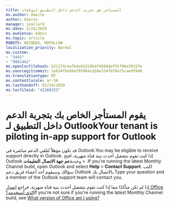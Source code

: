 ```yaml
---
title: المستأجر هو تجريب الدعم داخل التطبيق لتوقعات
ms.author: daeite
author: daeite
manager: joallard
ms.date: 2/24/2020
ms.audience: Admin
ms.topic: article
ROBOTS: NOINDEX, NOFOLLOW
localization_priority: Normal
ms.custom:
- "3441"
- "9001442"
ms.openlocfilehash: b21174ceefb4a9222854f450ddef91f06e39157e
ms.sourcegitcommit: 1e624fbebbe70f064cd24e3347d70a75caedf840
ms.translationtype: MT
ms.contentlocale: ar-SA
ms.lasthandoff: 02/24/2020
ms.locfileid: "42260325"
---
```

# <a name="your-tenant-is-piloting-in-app-support-for-outlook"></a><span data-ttu-id="c21e2-102">يقوم المستأجر الخاص بك بتجربة الدعم داخل التطبيق لـ Outlook</span><span class="sxs-lookup"><span data-stu-id="c21e2-102">Your tenant is piloting in-app support for Outlook</span></span>

<span data-ttu-id="c21e2-103">قد تكون مؤهلاً لتلقي الدعم مباشرة في Outlook.</span><span class="sxs-lookup"><span data-stu-id="c21e2-103">You may be eligible to receive support directly in Outlook.</span></span> <span data-ttu-id="c21e2-104">إذا كنت تقوم بتشغيل أحدث بنية قناة شهرية، افتح Outlook وحدد**دعم جهة الاتصال** **التعليمات** > .</span><span class="sxs-lookup"><span data-stu-id="c21e2-104">If you're running the latest Monthly Channel build, open Outlook and select **Help** > **Contact Support**.</span></span> <span data-ttu-id="c21e2-105">اكتب سؤالك وسيقوم أحد أعضاء فريق دعم Outlook بالاتصال بك.</span><span class="sxs-lookup"><span data-stu-id="c21e2-105">Type your question and a member of the Outlook support team will contact you.</span></span>

<span data-ttu-id="c21e2-106">إذا لم تكن متأكدًا مما إذا كنت تقوم بتشغيل أحدث بنية قناة شهرية، فراجع [إصدار Office الذي أستخدمه؟](https://support.office.com/article/932788B8-A3CE-44BF-BB09-E334518B8B19)</span><span class="sxs-lookup"><span data-stu-id="c21e2-106">If you're not sure if you're running the latest Monthly Channel build, see [What version of Office am I using?](https://support.office.com/article/932788B8-A3CE-44BF-BB09-E334518B8B19)</span></span>